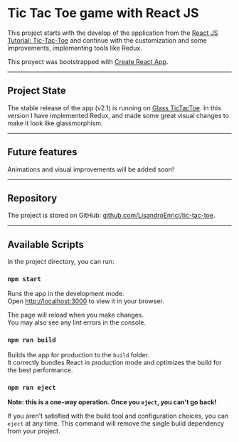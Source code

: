 # Tic Tac Toe game with React JS

This project starts with the develop of the application from the [React JS Tutorial: Tic-Tac-Toe](https://react.dev/learn/tutorial-tic-tac-toe) and continue with the customization and some improvements, implementing tools like Redux.

This proyect was bootstrapped with [Create React App](https://github.com/facebook/create-react-app).

---

## Project State

The stable release of the app (v2.1) is running on [Glass TicTacToe](https://master--glass-tictactoe.netlify.app).
In this version I have implemented Redux, and made some great visual changes to make it look like glassmorphism.

---

## Future features

Animations and visual improvements will be added soon!

---

## Repository
The project is stored on GitHub: [github.com/LisandroEnrici/tic-tac-toe](https://github.com/LisandroEnrici/tic-tac-toe).

---

## Available Scripts

In the project directory, you can run:

### `npm start`

Runs the app in the development mode.\
Open [http://localhost:3000](http://localhost:3000) to view it in your browser.

The page will reload when you make changes.\
You may also see any lint errors in the console.

### `npm run build`

Builds the app for production to the `build` folder.\
It correctly bundles React in production mode and optimizes the build for the best performance.

### `npm run eject`

**Note: this is a one-way operation. Once you `eject`, you can't go back!**

If you aren't satisfied with the build tool and configuration choices, you can `eject` at any time. This command will remove the single build dependency from your project.